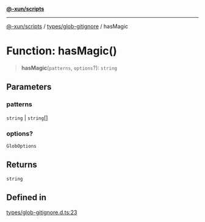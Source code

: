 [**@-xun/scripts**](../../../README.md)

***

[@-xun/scripts](../../../README.md) / [types/glob-gitignore](../README.md) / hasMagic

# Function: hasMagic()

> **hasMagic**(`patterns`, `options`?): `string`

## Parameters

### patterns

`string` | `string`[]

### options?

`GlobOptions`

## Returns

`string`

## Defined in

[types/glob-gitignore.d.ts:23](https://github.com/Xunnamius/xscripts/blob/cfe28e3d801ec1b719b0dedbda4e9f63d7924b77/types/glob-gitignore.d.ts#L23)
